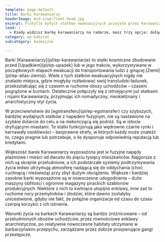 ```yaml
---
template: page-default
title: Barki Karawaniarzy
headerImage: mid-scum-fleet-head.jpg
excerpt: Flotylle byłych statków ewakuacyjnych przejęte przez Karawaniarzy
lead: |
  > Kiedy widzisz barkę karawaniarzy na radarze, masz trzy opcje: dołączyć, uciekać albo robić interesy. Albo wszystko naraz. Tam się sprzedaje światy, kupuje tożsamości, bierze śluby na dwa dni i traci morfa w pokerze. Dryfujący chaos, ale jak trafisz na właściwą – może być domem. Albo końcem.
category: ep-habitat
subcategory: kosmiczne

---
```

Barki [Karawaniarzy]{pl/ep-karawaniarze} to statki kosmiczne zbudowane przed [Upadkiem]{pl/ep-upadek} lub w jego trakcie, wykorzystywane w początkowych etapach ewakuacji do transportowania ludzi z ginącej [Ziemi]{pl/ep-atlas-ziemia}. Wiele z tych statków ewakuacyjnych nigdy nie znalazło miejsca, gdzie mogłyby rozładować swój transludzki ładunek, przekształcając się z czasem w ruchome obozy uchodźców – czasem pogrążone w buntach. Ostatecznie połączyły się z istniejącymi już statkami i rojami Karawaniarzy, przyjmując ich nomadyczny, nieokiełznany i anarchistyczny styl życia.

W przeciwieństwie do [egotransferu]{pl/ep-egotransfer} czy szybszych, bardziej wydajnych statków z napędem fuzyjnym, nie są nastawione na szybkie dotarcie do celu a na niekończącą się podróż. Są w istocie dryfującymi miastami. Te statki funkcjonują jako wędrowne czarne rynki i karnawały osobliwości – bezprawne strefy, w których każdy może znaleźć to, czego pragnie lub potrzebuje, o ile dysponuje odpowiednią reputacją lub kredytami.

Większość barek Karawaniarzy wyposażona jest w fuzyjne napędy plazmowe i mieści od dwustu do pięciu tysięcy mieszkańców. Najgorsze z nich są skrajnie przeludnione, a ich podstarzałe systemy podtrzymywania życia ledwo utrzymują atmosferę nadającą się do oddychania (choć cuchnącą i nieświeżą) przy zbyt dużym obciążeniu. Większe i bardziej zasobne barki wyposażone są w nowoczesne udogodnienia – duże maszyny obfitości i ogromne magazyny pirackich szablonów produkcyjnych. Niektóre z nich to kwitnące utopijne enklawy, inne zaś to ruchome nory przemytników i złodziei, które dawno zostałyby unicestwione, gdyby nie fakt, że potężne organizacje od czasu do czasu czerpią korzyści z ich istnienia.

Warunki życia na barkach Karawaniarzy są bardzo zróżnicowane – od przeludnionych obozów uchodźców, przez równościowe enklawy anarchistyczne, po relatywnie nowoczesne habitaty utrzymane w barbarzyńskim przepychu, zarządzane przez dobrze prosperujące gangi przestępcze.
